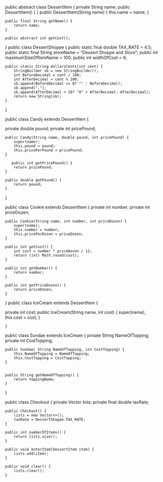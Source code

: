 public abstract class DessertItem {
    private String name;
    public DessertItem() {
    }
    public DessertItem(String name) {
        this.name = name;
    }

    public final String getName() {
        return name;
    }

    public abstract int getCost();
}
public class DessertShoppe {
    public static final double TAX_RATE = 4.5;
    public static final String storeName = "Dessert Shoppe and Store";
    public int maximumSizeOfItemName = 100;
    public int widthOfCost = 9;

    public static String dollarsCents(int cent) {
        StringBuilder sb = new StringBuilder();
        int BeforeDecimal = cent / 100;
        int AfterDecimal = cent % 100;
        sb.append(BeforeDecimal <= 0? "" : BeforeDecimal);
        sb.append(".");
        sb.append(AfterDecimal < 10? "0" + AfterDecimal: AfterDecimal);
        return new String(sb);
    }
}

public class Candy extends DessertItem {

   private double pound;
    private int pricePound;

    public Candy(String name, double pound, int pricePound) {
        super(name);
        this.pound = pound;
        this.pricePerPound = pricePound;
    }

       public int getPricePound() {
        return pricePound;
    }

    public double getPound() {
        return pound;
    }
}

public class Cookie extends DessertItem {
    private int number;
    private int priceDozen;

    public Cookie(String name, int number, int priceDozen) {
        super(name);
        this.number = number;
        this.pricePerDozen = priceDozen;
    }

    public int getCost() {
        int cost = number * priceDozen / 12;
        return (int) Math.round(cost);
    }

    public int getNumber() {
        return number;
    }

    public int getPriceDozen() {
        return priceDozen;
    }
}
public class IceCream extends DessertItem {

   private int cost;
    public IceCream(String name, int cost) {
        super(name);
        this.cost = cost;
    }

    }
public class Sundae extends IceCream {
    private String NameOfTopping;
    private int CostTopping;

    public Sundae( String NameOfTopping, int CostTopping) {
        this.NameOfTopping = NameOfTopping;
        this.CostTopping = CostTopping;
    }


    public String getNameOfTopping() {
        return toppingName;
    }
}

public class Checkout {
    private Vector<DessertItem> lists;
    private final double taxRate;

    public Checkout() {
        lists = new Vector<>();
        taxRate = DessertShoppe.TAX_RATE;
    }

    public int numberOfItems() {
        return lists.size();
    }

    public void enterItem(DessertItem item) {
        lists.add(item);
    }

    public void clear() {
        lists.clear();
    }


